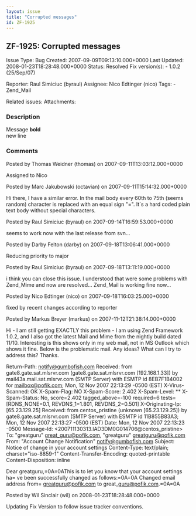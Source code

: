 ```yaml
---
layout: issue
title: "Corrupted messages"
id: ZF-1925
---
```


ZF-1925: Corrupted messages
---------------------------

 Issue Type: Bug Created: 2007-09-09T09:13:10.000+0000 Last Updated: 2008-01-23T18:28:48.000+0000 Status: Resolved Fix version(s): - 1.0.2 (25/Sep/07)
 
 Reporter:  Raul Simiciuc (byraul)  Assignee:  Nico Edtinger (nico)  Tags: - Zend\_Mail
 
 Related issues: 
 Attachments: 
### Description

 Message **bold**  
 new line 

 

### Comments

Posted by Thomas Weidner (thomas) on 2007-09-11T13:03:12.000+0000

Assigned to Nico

 

 

Posted by Marc Jakubowski (octavian) on 2007-09-11T15:14:32.000+0000

Hi there, I have a similar error. In the mail body every 60th to 75th (seems random) character is replaced with an equal sign "=". It´s a hard coded plain text body without special characters.

 

 

Posted by Raul Simiciuc (byraul) on 2007-09-14T16:59:53.000+0000

seems to work now with the last release from svn...

 

 

Posted by Darby Felton (darby) on 2007-09-18T13:06:41.000+0000

Reducing priority to major

 

 

Posted by Raul Simiciuc (byraul) on 2007-09-18T13:11:19.000+0000

i think you can close this issue. I understood that were some problems with Zend\_Mime and now are resolved... Zend\_Mail is working fine now...

 

 

Posted by Nico Edtinger (nico) on 2007-09-18T16:03:25.000+0000

fixed by recent changes according to reporter

 

 

Posted by Markus Breyer (markus) on 2007-11-12T21:38:14.000+0000

Hi - I am still getting EXACTLY this problem - I am using Zend Framework 1.0.2, and I also got the latest Mail and Mime from the nightly build dated 11/10. Interesting is this shows only in my web mail, not in MS Outlook which shows it fine. Below is the problematic mail. Any ideas? What can I try to address this? Thanks.

Return-Path: [notify@gumbofish.com](mailto:notify@gumbofish.com) Received: from gate8.gate.sat.mlsrvr.com (gate8.gate.sat.mlsrvr.com [192.168.1.33]) by mail43a.mail.sat.mlsrvr.com (SMTP Server) with ESMTP id 8EB7F1B4002 for [mailbox@pofik.com](mailto:mailbox@pofik.com); Mon, 12 Nov 2007 22:13:29 -0500 (EST) X-Virus-Scanned: OK X-Spam-Flag: NO X-Spam-Score: 2.402 X-Spam-Level: \*\* X-Spam-Status: No, score=2.402 tagged\_above=-100 required=6 tests=[RDNS\_NONE=0.1, REVDNS\_1=1.801, REVDNS\_2=0.501] X-Originating-Ip: [65.23.129.25] Received: from centos\_pristine (unknown [65.23.129.25]) by gate8.gate.sat.mlsrvr.com (SMTP Server) with ESMTP id 11B855B83A3; Mon, 12 Nov 2007 22:13:27 -0500 (EST) Date: Mon, 12 Nov 2007 22:13:23 -0500 Message-Id: <200711130313.lAD3DM0G014706@centos\_pristine> To: "greatguru" [great\_guru@pofik.com](mailto:great_guru@pofik.com), "greatguru" [greatguru@pofik.com](mailto:greatguru@pofik.com) From: "Account Change Notification" [notify@gumbofish.com](mailto:notify@gumbofish.com) Subject: Notice of change in your account settings Content-Type: text/plain; charset="iso-8859-1" Content-Transfer-Encoding: quoted-printable Content-Disposition: inline

Dear greatguru,=0A=0AThis is to let you know that your account settings ha= ve been successfully changed as follows:=0A=0A Changed email address from= greatguru@pofik.com to great\_guru@pofik.com.=0A=0A

 

 

Posted by Wil Sinclair (wil) on 2008-01-23T18:28:48.000+0000

Updating Fix Version to follow issue tracker conventions.

 

 